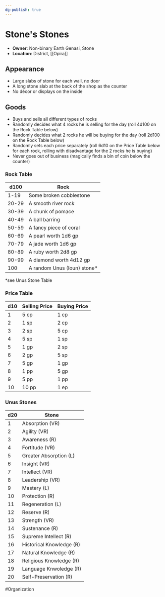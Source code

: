 ```yaml
---
dg-publish: true
---
```


# Stone's Stones
- **Owner**: Non-binary Earth Genasi, Stone
- **Location**: District, [[Opira]]

## Appearance
- Large slabs of stone for each wall, no door
- A long stone slab at the back of the shop as the counter
- No décor or displays on the inside

## Goods
- Buys and sells all different types of rocks
- Randomly decides what 4 rocks he is selling for the day (roll 4d100 on the Rock Table below)
- Randomly decides what 2 rocks he will be buying for the day (roll 2d100 on the Rock Table below)
- Randomly sets each price separately (roll 6d10 on the Price Table below for each rock, rolling with disadvantage for the 2 rocks he is buying)
- Never goes out of business (magically finds a bin of coin below the counter)

### Rock Table
| d100  | Rock                        |
| ----- | --------------------------- |
| 1-19  | Some broken cobblestone     |
| 20-29 | A smooth river rock         |
| 30-39 | A chunk of pomace           |
| 40-49 | A ball barring              |
| 50-59 | A fancy piece of coral      |
| 60-69 | A pearl worth 1d6 gp        |
| 70-79 | A jade worth 1d6 gp         |
| 80-89 | A ruby worth 2d8 gp         |
| 90-99 | A diamond worth 4d12 gp     |
| 100   | A random Unus (Ioun) stone* | 

*see Unus Stone Table

### Price Table
| d10 | Selling Price | Buying Price |
| --- | ------------- | ------------ |
| 1   | 5 cp          | 1 cp         |
| 2   | 1 sp          | 2 cp         |
| 3   | 2 sp          | 5 cp         |
| 4   | 5 sp          | 1 sp         |
| 5   | 1 gp          | 2 sp         |
| 6   | 2 gp          | 5 sp         |
| 7   | 5 gp          | 1 gp         |
| 8   | 1 pp          | 5 gp         |
| 9   | 5 pp          | 1 pp         |
| 10  | 10 pp         | 1 ep         | 

### Unus Stones
| d20 | Stone                    |
| --- | ------------------------ |
| 1   | Absorption (VR)          |
| 2   | Agility (VR)             |
| 3   | Awareness (R)            |
| 4   | Fortitude (VR)           |
| 5   | Greater Absorption (L)   |
| 6   | Insight (VR)             |
| 7   | Intellect (VR)           |
| 8   | Leadership (VR)          |
| 9   | Mastery (L)              |
| 10  | Protection (R)           |
| 11  | Regeneration (L)         |
| 12  | Reserve (R)              |
| 13  | Strength (VR)            |
| 14  | Sustenance (R)           |
| 15  | Supreme Intellect (R)    |
| 16  | Historical Knowledge (R) |
| 17  | Natural Knowledge (R)    |
| 18  | Religious Knowledge (R)  |
| 19  | Language Knwoledge (R)   |
| 20  | Self-Preservation (R)    |

#Organization 